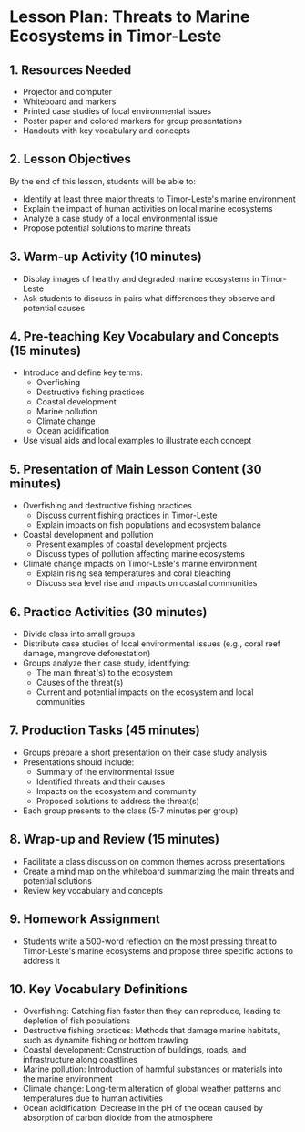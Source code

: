 # Lesson Plan: Threats to Marine Ecosystems in Timor-Leste

## 1. Resources Needed

- Projector and computer
- Whiteboard and markers
- Printed case studies of local environmental issues
- Poster paper and colored markers for group presentations
- Handouts with key vocabulary and concepts

## 2. Lesson Objectives

By the end of this lesson, students will be able to:
- Identify at least three major threats to Timor-Leste's marine environment
- Explain the impact of human activities on local marine ecosystems
- Analyze a case study of a local environmental issue
- Propose potential solutions to marine threats

## 3. Warm-up Activity (10 minutes)

- Display images of healthy and degraded marine ecosystems in Timor-Leste
- Ask students to discuss in pairs what differences they observe and potential causes

## 4. Pre-teaching Key Vocabulary and Concepts (15 minutes)

- Introduce and define key terms:
  - Overfishing
  - Destructive fishing practices
  - Coastal development
  - Marine pollution
  - Climate change
  - Ocean acidification
- Use visual aids and local examples to illustrate each concept

## 5. Presentation of Main Lesson Content (30 minutes)

- Overfishing and destructive fishing practices
  - Discuss current fishing practices in Timor-Leste
  - Explain impacts on fish populations and ecosystem balance
- Coastal development and pollution
  - Present examples of coastal development projects
  - Discuss types of pollution affecting marine ecosystems
- Climate change impacts on Timor-Leste's marine environment
  - Explain rising sea temperatures and coral bleaching
  - Discuss sea level rise and impacts on coastal communities

## 6. Practice Activities (30 minutes)

- Divide class into small groups
- Distribute case studies of local environmental issues (e.g., coral reef damage, mangrove deforestation)
- Groups analyze their case study, identifying:
  - The main threat(s) to the ecosystem
  - Causes of the threat(s)
  - Current and potential impacts on the ecosystem and local communities

## 7. Production Tasks (45 minutes)

- Groups prepare a short presentation on their case study analysis
- Presentations should include:
  - Summary of the environmental issue
  - Identified threats and their causes
  - Impacts on the ecosystem and community
  - Proposed solutions to address the threat(s)
- Each group presents to the class (5-7 minutes per group)

## 8. Wrap-up and Review (15 minutes)

- Facilitate a class discussion on common themes across presentations
- Create a mind map on the whiteboard summarizing the main threats and potential solutions
- Review key vocabulary and concepts

## 9. Homework Assignment

- Students write a 500-word reflection on the most pressing threat to Timor-Leste's marine ecosystems and propose three specific actions to address it

## 10. Key Vocabulary Definitions

- Overfishing: Catching fish faster than they can reproduce, leading to depletion of fish populations
- Destructive fishing practices: Methods that damage marine habitats, such as dynamite fishing or bottom trawling
- Coastal development: Construction of buildings, roads, and infrastructure along coastlines
- Marine pollution: Introduction of harmful substances or materials into the marine environment
- Climate change: Long-term alteration of global weather patterns and temperatures due to human activities
- Ocean acidification: Decrease in the pH of the ocean caused by absorption of carbon dioxide from the atmosphere